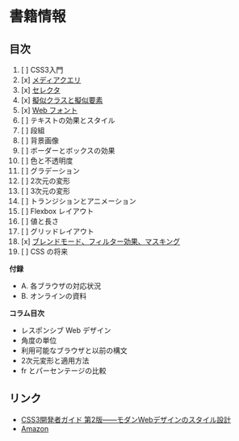 # 書籍情報

## 目次

1. [ ] CSS3入門
2. [x] [メディアクエリ](02/)
3. [x] [セレクタ](03/README.md)
4. [x] [擬似クラスと擬似要素](04/)
5. [x] [Web フォント](05/)
6. [ ] テキストの効果とスタイル
7. [ ] 段組
8. [ ] 背景画像
9. [ ] ボーダーとボックスの効果
10. [ ] 色と不透明度
11. [ ] グラデーション
12. [ ] 2次元の変形
13. [ ] 3次元の変形
14. [ ] トランジションとアニメーション
15. [ ] Flexbox レイアウト
16. [ ] 値と長さ
17. [ ] グリッドレイアウト
18. [x] [ブレンドモード、フィルター効果、マスキング](18/)
19. [ ] CSS の将来

__付録__

- A. 各ブラウザの対応状況
- B. オンラインの資料

__コラム目次__

- レスポンシブ Web デザイン
- 角度の単位
- 利用可能なブラウザと以前の構文
- 2次元変形と適用方法
- fr とパーセンテージの比較


## リンク

- [CSS3開発者ガイド 第2版――モダンWebデザインのスタイル設計](http://www.oreilly.co.jp/books/9784873117256/)
- [Amazon](http://www.amazon.co.jp/dp/4873117259)
